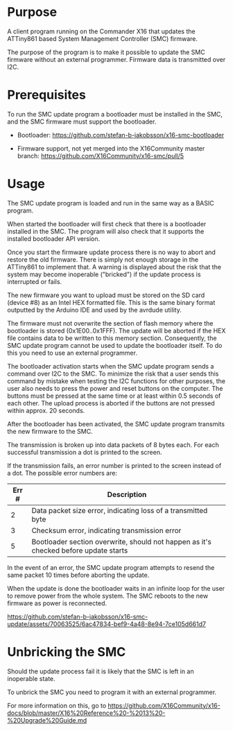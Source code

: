 # Purpose

A client program running on the Commander X16 that updates the ATTiny861 based System Management Controller (SMC) firmware.

The purpose of the program is to make it possible to update the SMC firmware without an external programmer. Firmware data is
transmitted over I2C.


# Prerequisites

To run the SMC update program a bootloader must be installed in the SMC, and the SMC firmware must support the bootloader.

* Bootloader: https://github.com/stefan-b-jakobsson/x16-smc-bootloader

* Firmware support, not yet merged into the X16Community master branch: https://github.com/X16Community/x16-smc/pull/5


# Usage

The SMC update program is loaded and run in the same way as a BASIC program.

When started the bootloader will first check that there is a bootloader installed in the SMC. The program will also
check that it supports the installed bootloader API version.

Once you start the firmware update process there is no way to abort and restore the old firmware. There is simply not
enough storage in the ATTiny861 to implement that. A warning is displayed about the risk that the system may
become inoperable ("bricked") if the update process is interrupted or fails.

The new firmware you want to upload must be stored on the SD card (device #8) as an Intel HEX formatted file. This
is the same binary format outputted by the Arduino IDE and used by the avrdude utility.

The firmware must not overwrite the section of flash memory where the bootloader is stored (0x1E00..0x1FFF). The update
will be aborted if the HEX file contains data to be written to this memory section. Consequently, the SMC update
program cannot be used to update the bootloader itself. To do this you need to use an external programmer.

The bootloader activation starts when the SMC update program sends a command over I2C to the SMC. To minimize the risk
that a user sends this command by mistake when testing the I2C functions for other purposes, the user also needs to press the power and
reset buttons on the computer. The buttons must be pressed at the same time or at least within 0.5 seconds of
each other. The upload process is aborted if the buttons are not pressed within approx. 20 seconds.

After the bootloader has been activated, the SMC update program transmits the new firmware to the SMC.

The transmission is broken up into data packets of 8 bytes each. For each successful transmission a dot is printed to the screen.

If the transmission fails, an error number is printed to the screen instead of a dot. The possible error numbers are:

Err # | Description
------| -----------
2     | Data packet size error, indicating loss of a transmitted byte
3     | Checksum error, indicating transmission error
5     | Bootloader section overwrite, should not happen as it's checked before update starts

In the event of an error, the SMC update program attempts to resend the same packet 10 times before aborting the
update.

When the update is done the bootloader waits in an infinite loop for the user to remove power from the
whole system. The SMC reboots to the new firmware as power is reconnected.

https://github.com/stefan-b-jakobsson/x16-smc-update/assets/70063525/6ac47834-bef9-4a48-8e94-7ce105d661d7

# Unbricking the SMC

Should the update process fail it is likely that the SMC is left in an inoperable state.

To unbrick the SMC you need to program it with an external programmer.

For more information on this, go to https://github.com/X16Community/x16-docs/blob/master/X16%20Reference%20-%2013%20-%20Upgrade%20Guide.md
